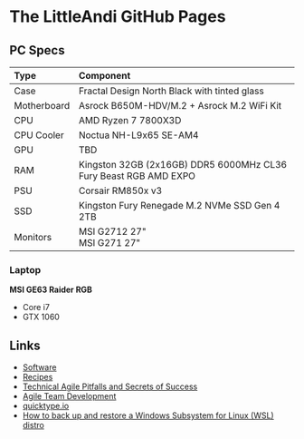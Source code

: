# The LittleAndi GitHub Pages

## PC Specs

| Type        | Component                                                        |
| :---------- | :--------------------------------------------------------------- |
| Case        | Fractal Design North Black with tinted glass                     |
| Motherboard | Asrock B650M-HDV/M.2 + Asrock M.2 WiFi Kit                       |
| CPU         | AMD Ryzen 7 7800X3D                                              |
| CPU Cooler  | Noctua NH-L9x65 SE-AM4                                           |
| GPU         | TBD                                                              |
| RAM         | Kingston 32GB (2x16GB) DDR5 6000MHz CL36 Fury Beast RGB AMD EXPO |
| PSU         | Corsair RM850x v3                                                |
| SSD         | Kingston Fury Renegade M.2 NVMe SSD Gen 4 2TB                    |
| Monitors    | MSI G2712 27"<br>MSI G271 27"                                    |

### Laptop

**MSI GE63 Raider RGB**

- Core i7
- GTX 1060

## Links

- [Software](./software.md)
- [Recipes](./recipes.md)
- [Technical Agile Pitfalls and Secrets of Success](https://www.youtube.com/watch?v=jxXwm2D3S20)
- [Agile Team Development](https://proagile.se/teams)
- [quicktype.io](https://app.quicktype.io/)
- [How to back up and restore a Windows Subsystem for Linux (WSL) distro](https://www.xda-developers.com/how-back-up-restore-wsl/)
